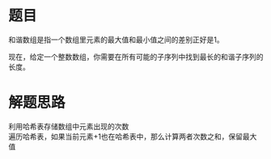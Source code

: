 # 题目
和谐数组是指一个数组里元素的最大值和最小值之间的差别正好是1。  

现在，给定一个整数数组，你需要在所有可能的子序列中找到最长的和谐子序列的长度。

# 解题思路
利用哈希表存储数组中元素出现的次数  
遍历哈希表，如果当前元素+1也在哈希表中，那么计算两者次数之和，保留最大值